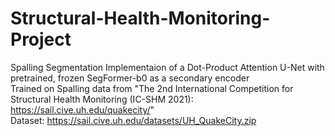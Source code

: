 # Structural-Health-Monitoring-Project
Spalling Segmentation
Implementaion of a Dot-Product Attention U-Net with pretrained, frozen SegFormer-b0 as a secondary encoder <br>
Trained on Spalling data from "The 2nd International Competition for Structural Health Monitoring (IC-SHM 2021): https://sail.cive.uh.edu/quakecity/" <br>
Dataset: https://sail.cive.uh.edu/datasets/UH_QuakeCity.zip

